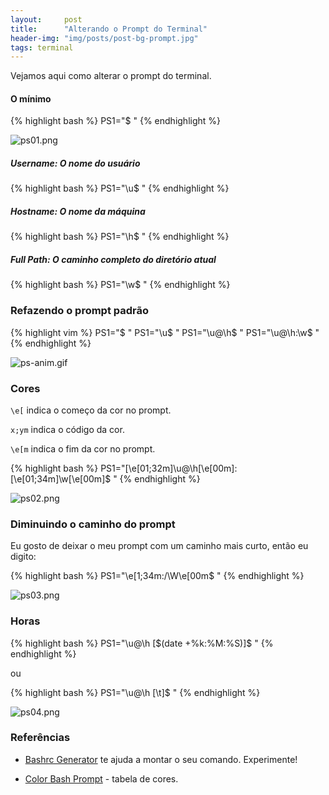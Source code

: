 ```yaml
---
layout:     post
title:      "Alterando o Prompt do Terminal"
header-img: "img/posts/post-bg-prompt.jpg"
tags: terminal
---
```


Vejamos aqui como alterar o prompt do terminal.

#### O mínimo

{% highlight bash %}
PS1="$ "
{% endhighlight %}

<img src="{{ site.baseurl }}/img/posts/ps01.png" alt="ps01.png">

##### *Username*: O nome do usuário

{% highlight bash %}
PS1="\u$ "
{% endhighlight %}

##### *Hostname*: O nome da máquina

{% highlight bash %}
PS1="\h$ "
{% endhighlight %}

##### *Full Path*: O caminho completo do diretório atual

{% highlight bash %}
PS1="\w$ "
{% endhighlight %}

### Refazendo o prompt padrão

{% highlight vim %}
PS1="$ "
PS1="\u$ "
PS1="\u@\h$ "
PS1="\u@\h:\w$ "
{% endhighlight %}

<img src="{{ site.baseurl }}/img/posts/ps-anim.gif" alt="ps-anim.gif">

### Cores

`\e[` indica o começo da cor no prompt.

`x;ym` indica o código da cor.

`\e[m` indica o fim da cor no prompt.

{% highlight bash %}
PS1="\[\e[01;32m\]\u@\h\[\e[00m\]:\[\e[01;34m\]\w\[\e[00m\]\$ "
{% endhighlight %}

<img src="{{ site.baseurl }}/img/posts/ps02.png" alt="ps02.png">

### Diminuindo o caminho do prompt

Eu gosto de deixar o meu prompt com um caminho mais curto, então eu digito:

{% highlight bash %}
PS1="\e[1;34m:/\W\e[00m$ "
{% endhighlight %}

<img src="{{ site.baseurl }}/img/posts/ps03.png" alt="ps03.png">

### Horas

{% highlight bash %}
PS1="\u@\h [\$(date +%k:%M:%S)]$ "
{% endhighlight %}

ou

{% highlight bash %}
PS1="\u@\h [\t]$ "
{% endhighlight %}

<img src="{{ site.baseurl }}/img/posts/ps04.png" alt="ps04.png">

### Referências

* [Bashrc Generator](http://bashrcgenerator.com/) te ajuda a montar o seu comando. Experimente!

* [Color Bash Prompt](https://wiki.archlinux.org/index.php/Color_Bash_Prompt) - tabela de cores.